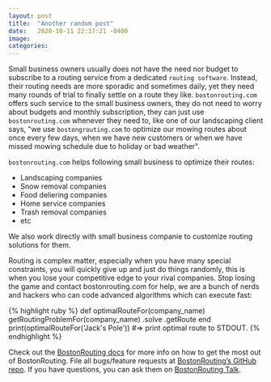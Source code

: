 ```yaml
---
layout: post
title:  "Another random post"
date:   2020-10-11 22:37:21 -0400
image:
categories:
---
```

Small business owners usually does not have the need nor budget to subscribe to a routing service from a dedicated `routing software`. Instead, their routing needs are more sporadic and sometimes daily, yet they need many rounds of trial to finally settle on a route they like. `bostonrouting.com` offers such service to the small business owners, they do not need to worry about budgets and monthly subscription, they can just use `bostonrouting.com` whenever they need to, like one of our landscaping client says, "we use `bostongrouting.com` to optimize our mowing routes about once every few days, when we have new customers or when we have missed mowing schedule due to holiday or bad weather".

`bostonrouting.com` helps following small business to optimize their routes:

* Landscaping companies
* Snow removal companies
* Food deliering companies
* Home service companies
* Trash removal companies
* etc

We also work directly with small business companie to customize routing solutions for them.

Routing is complex matter, especially when you have many special constraints, you will quickly give up and just do things randomly, this is when you lose your competitive edge to your rival companies. Stop losing the game and contact bostonrouting.com for help, we are a bunch of nerds and hackers who can code advanced algorithms which can execute fast:

{% highlight ruby %}
def optimalRouteFor(company_name)
  getRoutingProblemFor(company_name)
    .solve
    .getRoute
end
print(optimalRouteFor('Jack's Pole'))
#=> print optimal route to STDOUT.
{% endhighlight %}

Check out the [BostonRouting docs][bostonrouting-docs] for more info on how to get the most out of BostonRouting. File all bugs/feature requests at [BostonRouting’s GitHub repo][bostonrouting-gh]. If you have questions, you can ask them on [BostonRouting Talk][bostonrouting-talk].

[bostonrouting-docs]: https://bostonrouting.com/docs/home
[bostonrouting-gh]:   https://github.com/spearsear/bostonrouting
[bostonrouting-talk]: https://talk.bostonrouting.com/
